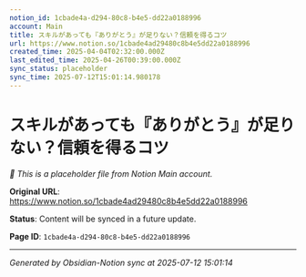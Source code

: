 ```yaml
---
notion_id: 1cbade4a-d294-80c8-b4e5-dd22a0188996
account: Main
title: スキルがあっても『ありがとう』が足りない？信頼を得るコツ
url: https://www.notion.so/1cbade4ad29480c8b4e5dd22a0188996
created_time: 2025-04-04T02:32:00.000Z
last_edited_time: 2025-04-26T00:39:00.000Z
sync_status: placeholder
sync_time: 2025-07-12T15:01:14.980178
---
```


# スキルがあっても『ありがとう』が足りない？信頼を得るコツ

*🔄 This is a placeholder file from Notion Main account.*

**Original URL**: https://www.notion.so/1cbade4ad29480c8b4e5dd22a0188996

**Status**: Content will be synced in a future update.

**Page ID**: `1cbade4a-d294-80c8-b4e5-dd22a0188996`

---

*Generated by Obsidian-Notion sync at 2025-07-12 15:01:14*
